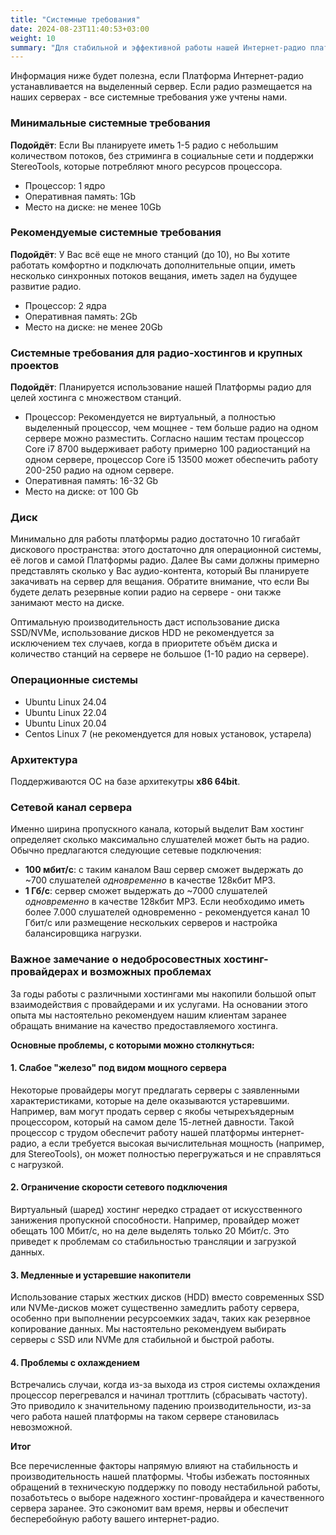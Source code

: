 ```yaml
---
title: "Системные требования"
date: 2024-08-23T11:40:53+03:00
weight: 10
summary: "Для стабильной и эффективной работы нашей Интернет-радио платформы необходимо выбирать серверные ресурсы и надёжных хостинг-провайдеров в соответствии с масштабом проекта, учитывая процессор, оперативную память, тип хранилища, пропускную способность сети и качество оборудования."
---
```


Информация ниже будет полезна, если Платформа Интернет-радио устанавливается на выделенный сервер. Если радио размещается на наших серверах - все системные требования уже учтены нами.

### Минимальные системные требования
**Подойдёт**: Если Вы планируете иметь 1-5 радио с небольшим количеством потоков, без стриминга в социальные сети и поддержки StereoTools, которые потребляют много ресурсов процессора.
- Процессор: 1 ядро
- Оперативная память: 1Gb
- Место на диске: не менее 10Gb


### Рекомендуемые системные требования
**Подойдёт**: У Вас всё еще не много станций (до 10), но Вы хотите работать комфортно и подключать дополнительные опции, иметь несколько синхронных потоков вещания, иметь задел на будущее развитие радио.
- Процессор: 2 ядра
- Оперативная память: 2Gb
- Место на диске: не менее 20Gb


### Системные требования для радио-хостингов и крупных проектов
**Подойдёт**: Планируется использование нашей Платформы радио для целей хостинга с множеством станций.
- Процессор: Рекомендуется не виртуальный, а полностью выделенный процессор, чем мощнее - тем больше радио на одном сервере можно разместить. Согласно нашим тестам процессор Core i7 8700 выдерживает работу примерно 100 радиостанций на одном сервере, процессор Core i5 13500 может обеспечить работу 200-250 радио на одном сервере.
- Оперативная память: 16-32 Gb
- Место на диске: от 100 Gb

### Диск
Минимально для работы платформы радио достаточно 10 гигабайт дискового пространства: этого достаточно для операционной системы, её логов и самой Платформы радио. Далее Вы сами должны примерно представлять сколько у Вас аудио-контента, который Вы планируете закачивать на сервер для вещания. Обратите внимание, что если Вы будете делать резервные копии радио на сервере - они также занимают место на диске.

Оптимальную производительность даст использование диска SSD/NVMe, использование дисков HDD не рекомендуется за исключением тех случаев, когда в приоритете объём диска и количество станций на сервере не большое (1-10 радио на сервере).

### Операционные системы
- Ubuntu Linux 24.04
- Ubuntu Linux 22.04
- Ubuntu Linux 20.04
- Centos Linux 7 (не рекомендуется для новых установок, устарела)

### Архитектура
Поддерживаются ОС на базе архитекутры **x86 64bit**.


### Сетевой канал сервера
Именно ширина пропускного канала, который выделит Вам хостинг определяет сколько максимально слушателей может быть на радио. Обычно предлагаются следующие сетевые подключения:
- **100 мбит/с**: с таким каналом Ваш сервер сможет выдержать до ~700 слушателей _одновременно_ в качестве 128кбит MP3.
- **1 Гб/с**: сервер сможет выдержать до ~7000 слушателей _одновременно_ в качестве 128кбит MP3.
Если необходимо иметь более 7.000 слушателей одновременно - рекомендуется канал 10 Гбит/с или размещение нескольких серверов и настройка балансировщика нагрузки.

### Важное замечание о недобросовестных хостинг-провайдерах и возможных проблемах

За годы работы с различными хостингами мы накопили большой опыт взаимодействия с провайдерами и их услугами. На основании этого опыта мы настоятельно рекомендуем нашим клиентам заранее обращать внимание на качество предоставляемого хостинга.

**Основные проблемы, с которыми можно столкнуться:**

#### 1. Слабое "железо" под видом мощного сервера
Некоторые провайдеры могут предлагать серверы с заявленными характеристиками, которые на деле оказываются устаревшими. Например, вам могут продать сервер с якобы четырехъядерным процессором, который на самом деле 15-летней давности. Такой процессор с трудом обеспечит работу нашей платформы интернет-радио, а если требуется высокая вычислительная мощность (например, для StereoTools), он может полностью перегружаться и не справляться с нагрузкой.

#### 2. Ограничение скорости сетевого подключения
Виртуальный (шаред) хостинг нередко страдает от искусственного занижения пропускной способности. Например, провайдер может обещать 100 Мбит/с, но на деле выделять только 20 Мбит/с. Это приведет к проблемам со стабильностью трансляции и загрузкой данных.

#### 3. Медленные и устаревшие накопители
Использование старых жестких дисков (HDD) вместо современных SSD или NVMe-дисков может существенно замедлить работу сервера, особенно при выполнении ресурсоемких задач, таких как резервное копирование данных. Мы настоятельно рекомендуем выбирать серверы с SSD или NVMe для стабильной и быстрой работы.

#### 4. Проблемы с охлаждением
Встречались случаи, когда из-за выхода из строя системы охлаждения процессор перегревался и начинал троттлить (сбрасывать частоту). Это приводило к значительному падению производительности, из-за чего работа нашей платформы на таком сервере становилась невозможной.

**Итог**

Все перечисленные факторы напрямую влияют на стабильность и производительность нашей платформы. Чтобы избежать постоянных обращений в техническую поддержку по поводу нестабильной работы, позаботьтесь о выборе надежного хостинг-провайдера и качественного сервера заранее. Это сэкономит вам время, нервы и обеспечит бесперебойную работу вашего интернет-радио.


